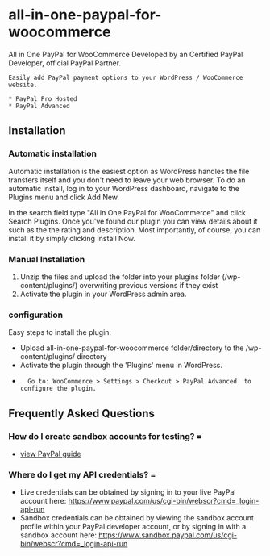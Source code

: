 # all-in-one-paypal-for-woocommerce
All in One PayPal for WooCommerce Developed by an Certified PayPal Developer, official PayPal Partner.

	Easily add PayPal payment options to your WordPress / WooCommerce website.

	* PayPal Pro Hosted
	* PayPal Advanced
	
## Installation

### Automatic installation

Automatic installation is the easiest option as WordPress handles the file transfers itself and you don't need to leave your web browser. To do an automatic install, log in to your WordPress dashboard, navigate to the Plugins menu and click Add New.

In the search field type "All in One PayPal for WooCommerce" and click Search Plugins. Once you've found our plugin you can view details about it such as the the rating and description. Most importantly, of course, you can install it by simply clicking Install Now.

### Manual Installation

1. Unzip the files and upload the folder into your plugins folder (/wp-content/plugins/) overwriting previous versions if they exist
2. Activate the plugin in your WordPress admin area.


### configuration

Easy steps to install the plugin:

*	Upload all-in-one-paypal-for-woocommerce folder/directory to the /wp-content/plugins/ directory
*	Activate the plugin through the 'Plugins' menu in WordPress.
*       Go to: WooCommerce > Settings > Checkout > PayPal Advanced  to configure the plugin.



## Frequently Asked Questions

### How do I create sandbox accounts for testing? =

* [view PayPal guide](https://developer.paypal.com/docs/classic/lifecycle/sb_create-accounts/)  
 

### Where do I get my API credentials? =

* Live credentials can be obtained by signing in to your live PayPal account here:  https://www.paypal.com/us/cgi-bin/webscr?cmd=_login-api-run
* Sandbox credentials can be obtained by viewing the sandbox account profile within your PayPal developer account, or by signing in with a sandbox account here:  https://www.sandbox.paypal.com/us/cgi-bin/webscr?cmd=_login-api-run	
